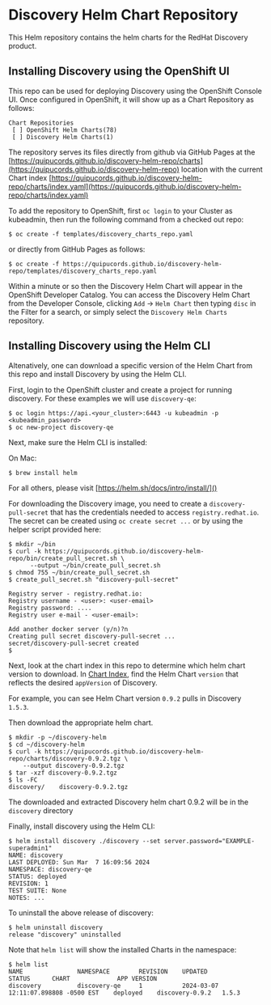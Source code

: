 # Discovery Helm Chart Repository

This Helm repository contains the helm charts for the RedHat Discovery product.

## Installing Discovery using the OpenShift UI
This repo can be used for deploying Discovery using the OpenShift Console UI. Once configured in OpenShift, it will show up as a Chart Repository as follows:

```
Chart Repositories
 [ ] OpenShift Helm Charts(78)
 [ ] Discovery Helm Charts(1)
```

The repository serves its files directly from github via GitHub Pages at the [https://quipucords.github.io/discovery-helm-repo/charts](https://quipucords.github.io/discovery-helm-repo) location with the current Chart index [https://quipucords.github.io/discovery-helm-repo/charts/index.yaml](https://quipucords.github.io/discovery-helm-repo/charts/index.yaml)

To add the repository to OpenShift, first `oc login` to your Cluster as kubeadmin, then run the following command from a checked out repo:

```
$ oc create -f templates/discovery_charts_repo.yaml
```

or directly from GitHub Pages as follows:

```
$ oc create -f https://quipucords.github.io/discovery-helm-repo/templates/discovery_charts_repo.yaml
```

Within a minute or so then the Discovery Helm Chart will appear in the OpenShift Developer Catalog. You can access the Discovery Helm Chart from the Developer Console, clicking `Add` -> `Helm Chart` then typing `disc` in the Filter for a search, or simply select the `Discovery Helm Charts` repository.

## Installing Discovery using the Helm CLI
Altenatively, one can download a specific version of the Helm Chart from this repo and install Discovery by using the Helm CLI.


First, login to the OpenShift cluster and create a project for running discovery. For these examples we will use `discovery-qe`:

```
$ oc login https://api.<your_cluster>:6443 -u kubeadmin -p <kubeadmin_password>
$ oc new-project discovery-qe
```

Next, make sure the Helm CLI is installed:

On Mac:

```
$ brew install helm
```

For all others, please visit [https://helm.sh/docs/intro/install/]()

For downloading the Discovery image, you need to create a `discovery-pull-secret` that has the credentials needed to access `registry.redhat.io`. The secret can be created using `oc create secret ...` or by using the helper script provided here:

```
$ mkdir ~/bin
$ curl -k https://quipucords.github.io/discovery-helm-repo/bin/create_pull_secret.sh \
      --output ~/bin/create_pull_secret.sh
$ chmod 755 ~/bin/create_pull_secret.sh
$ create_pull_secret.sh "discovery-pull-secret"

Registry server - registry.redhat.io:
Registry username - <user>: <user-email>
Registry password: ....
Registry user e-mail - <user-email>:

Add another docker server (y/n)?n
Creating pull secret discovery-pull-secret ...
secret/discovery-pull-secret created
$ 
```


Next, look at the chart index in this repo to determine which helm chart version to download.
In [Chart Index](https://quipucords.github.io/discovery-helm-repo/charts/index.yaml), find the Helm Chart `version` that reflects the desired `appVersion` of Discovery.

For example, you can see Helm Chart version `0.9.2` pulls in Discovery `1.5.3`.

Then download the appropriate helm chart.

```
$ mkdir -p ~/discovery-helm
$ cd ~/discovery-helm
$ curl -k https://quipucords.github.io/discovery-helm-repo/charts/discovery-0.9.2.tgz \
    --output discovery-0.9.2.tgz
$ tar -xzf discovery-0.9.2.tgz
$ ls -FC
discovery/    discovery-0.9.2.tgz
```

The downloaded and extracted Discovery helm chart 0.9.2 will be in the `discovery` directory

Finally, install discovery using the Helm CLI:

```
$ helm install discovery ./discovery --set server.password="EXAMPLE-superadmin1"
NAME: discovery
LAST DEPLOYED: Sun Mar  7 16:09:56 2024
NAMESPACE: discovery-qe
STATUS: deployed
REVISION: 1
TEST SUITE: None
NOTES: ...
```

To uninstall the above release of discovery:

```
$ helm uninstall discovery
release "discovery" uninstalled
```

Note that `helm list` will show the installed Charts in the namespace:

```
$ helm list
NAME               NAMESPACE        REVISION    UPDATED                                 STATUS      CHART         	  APP VERSION
discovery          discovery-qe     1           2024-03-07 12:11:07.898808 -0500 EST    deployed    discovery-0.9.2   1.5.3
```


